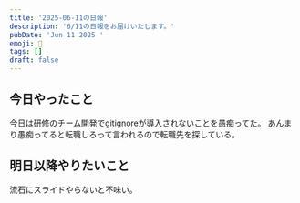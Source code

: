 ```yaml
---
title: '2025-06-11の日報'
description: '6/11の日報をお届けいたします。'
pubDate: 'Jun 11 2025 '
emoji: 🦊
tags: []
draft: false
---
```


## 今日やったこと

今日は研修のチーム開発でgitignoreが導入されないことを愚痴ってた。
あんまり愚痴ってると転職しろって言われるので転職先を探している。

## 明日以降やりたいこと

流石にスライドやらないと不味い。
